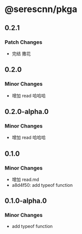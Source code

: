 # @serescnn/pkga

## 0.2.1

### Patch Changes

- 完结 撒花

## 0.2.0

### Minor Changes

- 增加 read 哈哈哈

## 0.2.0-alpha.0

### Minor Changes

- 增加 read 哈哈哈

## 0.1.0

### Minor Changes

- 增加 read.md
- a8d4f50: add typeof function

## 0.1.0-alpha.0

### Minor Changes

- add typeof function
